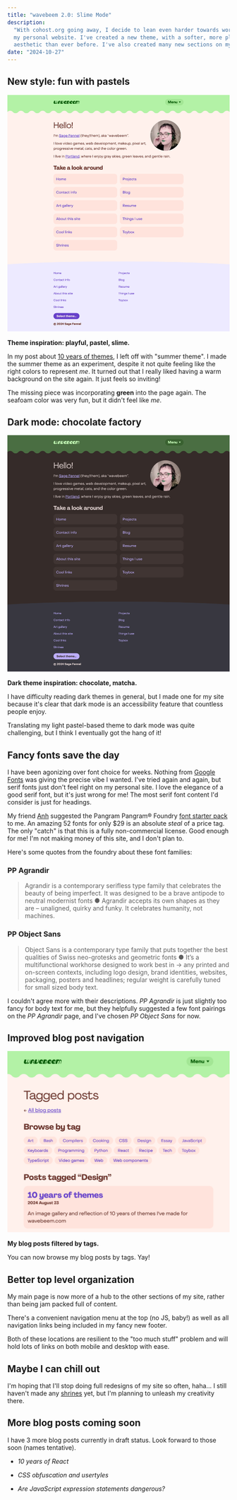 ```yaml
---
title: "wavebeem 2.0: Slime Mode"
description:
  "With cohost.org going away, I decide to lean even harder towards working on
  my personal website. I've created a new theme, with a softer, more playful
  aesthetic than ever before. I've also created many new sections on my website."
date: "2024-10-27"
---
```


## New style: fun with pastels

![](light.webp)

**Theme inspiration: playful, pastel, slime.**

In my post about [10 years of themes](/blog/2024/10-years-of-themes/), I left
off with "summer theme". I made the summer theme as an experiment, despite it
not quite feeling like the right colors to represent _me_. It turned out that I
really liked having a warm background on the site again. It just feels so
inviting!

The missing piece was incorporating **green** into the page again. The seafoam
color was very fun, but it didn't feel like _me_.

## Dark mode: chocolate factory

![](dark.webp)

**Dark theme inspiration: chocolate, matcha.**

I have difficulty reading dark themes in general, but I made one for my site
because it's clear that dark mode is an accessibility feature that countless
people enjoy.

Translating my light pastel-based theme to dark mode was quite challenging, but
I think I eventually got the hang of it!

## Fancy fonts save the day

I have been agonizing over font choice for weeks. Nothing from
[Google Fonts](https://fonts.google.com/) was giving the precise vibe I wanted.
I've tried again and again, but serif fonts just don't feel right on my personal
site. I love the elegance of a good serif font, but it's just wrong for me! The
most serif font content I'd consider is just for headings.

My friend [Anh](https://anhvn.com/) suggested the Pangram Pangram&reg; Foundry
[font starter pack](https://pangrampangram.com/products/fsp) to me. An amazing
52 fonts for only $29 is an absolute _steal_ of a price tag. The only "catch" is
that this is a fully non-commercial license. Good enough for me! I'm not making
money of this site, and I don't plan to.

Here's some quotes from the foundry about these font families:

### PP Agrandir

> Agrandir is a contemporary serifless type family that celebrates the beauty of
> being imperfect. It was designed to be a brave antipode to neutral modernist
> fonts ● Agrandir accepts its own shapes as they are – unaligned, quirky and
> funky. It celebrates humanity, not machines.

### PP Object Sans

> Object Sans is a contemporary type family that puts together the best
> qualities of Swiss neo-grotesks and geometric fonts ● It’s a multifunctional
> workhorse designed to work best in → any printed and on-screen contexts,
> including logo design, brand identities, websites, packaging, posters and
> headlines; regular weight is carefully tuned for small sized body text.

I couldn't agree more with their descriptions. _PP Agrandir_ is just slightly
too fancy for body text for me, but they helpfully suggested a few font pairings
on the _PP Agrandir_ page, and I've chosen _PP Object Sans_ for now.

## Improved blog post navigation

![](blog.webp)

**My blog posts filtered by tags.**

You can now browse my blog posts by tags. Yay!

## Better top level organization

My main page is now more of a hub to the other sections of my site, rather than
being jam packed full of content.

There's a convenient navigation menu at the top (no JS, baby!) as well as all
navigation links being included in my fancy new footer.

Both of these locations are resilient to the "too much stuff" problem and will
hold lots of links on both mobile and desktop with ease.

## Maybe I can chill out

I'm hoping that I'll stop doing full redesigns of my site so often, haha... I
still haven't made any [shrines](/shrines/) yet, but I'm planning to unleash my
creativity there.

## More blog posts coming soon

I have 3 more blog posts currently in draft status. Look forward to those soon
(names tentative).

- _10 years of React_

- _CSS obfuscation and usertyles_

- _Are JavaScript expression statements dangerous?_
